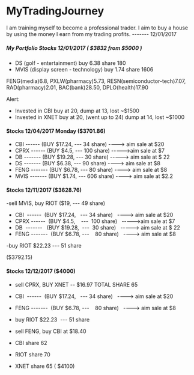 # MyTradingJourney
I am training myself to become a professional trader. I aim to buy a house by using the money I earn from my trading profits. 
-------  12/01/2017


##### My Portfolio Stocks  12/01/2017   ( $3832  from $5000 )
- DS  (golf - entertainment)    buy 6.38    share 180 
- MVIS (display screen - technology)   buy 1.74   share 1606

FENG(media)6.8, PXLW(pharmacy)5.73, RESN(semiconductor-tech)7.07, RAD(pharmacy)2.01, BAC(bank)28.50, DPLO(health)17.90

Alert:  
- Invested in CBI buy at 20, dump at 13, lost ~$1500 
- Invested in XNET buy at 20, (went up to 24) dump at 14, lost ~$1000

#### Stocks 12/04/2017  Monday  ($3701.86)

- CBI  ------  (BUY $17.24,   --- 34 share)   ----> aim sale at $20
- CPRX ------  (BUY $4.5,    ---  100 share)   ----->aim sale at $7
- DB  -------   (BUY $19.28,  ---  30 share)   -----> aim sale at $ 22
- DS  -------   (BUY $6.38, ---    90 share)   ----> aim sale at $8
- FENG -------  (BUY $6.78, ---    80 share)   ----> aim sale at $8
- MVIS -------  (BUY $1.74,  ---   606 share)   ----> aim sale at $2.2

#### Stocks 12/11/2017   ($3628.76)
-sell MVIS,  buy RIOT ($19, --- 49 share)  

- CBI  ------  (BUY $17.24,   --- 34 share)   ----> aim sale at $20
- CPRX ------  (BUY $4.5,    ---  100 share)   ----->aim sale at $7
- DB  -------   (BUY $19.28,  ---  30 share)   -----> aim sale at $ 22
- FENG -------  (BUY $6.78, ---    80 share)   ----> aim sale at $8

-buy RIOT $22.23  --- 51 share


($3792.15)

#### Stocks 12/12/2017  ($4000)
- sell CPRX, BUY XNET -- $16.97   TOTAL SHARE 65
- CBI  ------  (BUY $17.24,   --- 34 share)   ----> aim sale at $20
- FENG -------  (BUY $6.78, ---    80 share)   ----> aim sale at $8
- buy RIOT $22.23  --- 51 share

- sell FENG,  buy CBI at $18.40 



- CBI  share 62
- RIOT  share 70
- XNET share 65
( $4100)
